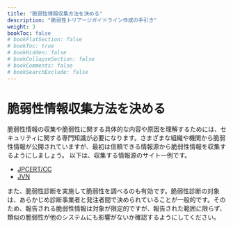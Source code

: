 ```yaml
---
title: "脆弱性情報収集方法を決める"
description: "脆弱性トリアージガイドライン作成の手引き"
weight: 3
bookToc: false
# bookFlatSection: false
# bookToc: true
# bookHidden: false
# bookCollapseSection: false
# bookComments: false
# bookSearchExclude: false
---
```

# 脆弱性情報収集方法を決める

脆弱性情報の収集や脆弱性に関する具体的な内容や原因を理解するためには、セキュリティに関する専門知識が必要になります。さまざまな組織や機関から脆弱性情報が公開されていますが、最初は信頼できる情報源から脆弱性情報を収集するようにしましょう。
以下は、収集する情報源のサイト一例です。

- [JPCERT/CC](https://www.jpcert.or.jp/)
- [JVN](https://jvn.jp/)

また、脆弱性診断を実施して脆弱性を調べるのも有効です。脆弱性診断の対象は、あらかじめ診断事業者と発注者間で決められていることが一般的です。そのため、報告される脆弱性情報は対象が限定的ですが、報告された範囲に限らず、類似の脆弱性が他のシステムにも影響がないか確認するようにしてください。
